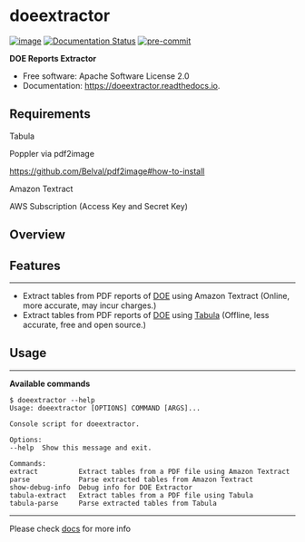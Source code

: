 doeextractor
============

[![image](https://img.shields.io/pypi/v/doeextractor.svg)](https://pypi.python.org/pypi/doeextractor) [![Documentation Status](https://readthedocs.org/projects/doeextractor/badge/?version=latest)](https://doeextractor.readthedocs.io/en/latest/?version=latest) [![pre-commit](https://img.shields.io/badge/pre--commit-enabled-brightgreen?logo=pre-commit&logoColor=white)](https://github.com/pre-commit/pre-commit)

**DOE Reports Extractor**

-   Free software: Apache Software License 2.0
-   Documentation: <https://doeextractor.readthedocs.io>.

Requirements
------------

Tabula

Poppler via pdf2image

<https://github.com/Belval/pdf2image#how-to-install>

Amazon Textract

AWS Subscription (Access Key and Secret Key)

Overview
--------

## Features
--------

-   Extract tables from PDF reports of [DOE](https://www.doe.gov.ph/)
    using Amazon Textract (Online, more accurate, may incur charges.)
-   Extract tables from PDF reports of [DOE](https://www.doe.gov.ph/)
    using [Tabula](https://github.com/tabulapdf/tabula-java) (Offline,
    less accurate, free and open source.)

## Usage
-----

**Available commands**

    $ doeextractor --help
    Usage: doeextractor [OPTIONS] COMMAND [ARGS]...

    Console script for doeextractor.

    Options:
    --help  Show this message and exit.

    Commands:
    extract          Extract tables from a PDF file using Amazon Textract
    parse            Parse extracted tables from Amazon Textract
    show-debug-info  Debug info for DOE Extractor
    tabula-extract   Extract tables from a PDF file using Tabula
    tabula-parse     Parse extracted tables from Tabula

---

Please check [docs](docs/) for more info
